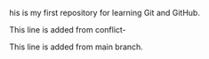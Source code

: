 his is my first repository for learning Git and GitHub.


This line is added from conflict-

This line is added from main branch.